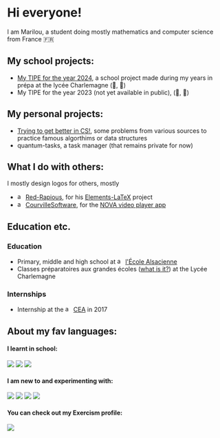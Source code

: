 # Hi everyone!

I am Marilou, a student doing mostly mathematics and computer science from France 🇫🇷

## My school projects:

* [My TIPE for the year 2024](https://github.com/marilabs/tipe-2024), a school project made during my years in prépa at the lycée Charlemagne (🐍, 🦀)
* My TIPE for the year 2023 (not yet available in public), (🐍, 🐫)

## My personal projects:

* [Trying to get better in CS!](https://github.com/marilabs/training-algo), some problems from various sources to practice famous algorthims or data structures
* quantum-tasks, a task manager (that remains private for now)

## What I do with others:

I mostly design logos for others, mostly 
* <img src="https://github.com/Red-Rapious.png" alt="avatar" height="15px"/>  [Red-Rapious](https://github.com/Red-Rapious), for his [Elements-LaTeX](https://github.com/Red-Rapious/Elements-LaTeX) project
* <img src="https://avatars.githubusercontent.com/u/242843?v=4" alt="avatar" height="15px"/>  [CourvilleSoftware](https://github.com/courville), for the [NOVA video player app](https://github.com/nova-video-player/aos-AVP)

## Education etc.

### Education
* Primary, middle and high school at <img src="https://www.ecole-alsacienne.org/wp-content/uploads/sites/18/2019/01/logo-ea-couleur-2.png" alt="avatar" height="15px"/>  [l'École Alsacienne](https://www.ecole-alsacienne.org/)
* Classes préparatoires aux grandes écoles ([what is it?](https://en.wikipedia.org/wiki/Classe_préparatoire_aux_grandes_écoles#Scientific_CPGE)) at the Lycée Charlemagne

### Internships
* Internship at the <img src="https://isss.sciencesconf.org/data/pages/logo_cea.png" alt="avatar" height="15px"/> [CEA](https://www.cea.fr) in 2017

## About my fav languages:

#### I learnt in school:
<a href="https://github.com/marilabs"><img src="https://img.shields.io/badge/Python-14354C?style=for-the-badge&logo=python&logoColor=white"></a>
<a href="https://github.com/marilabs"><img src="https://img.shields.io/badge/SQLite-07405E?style=for-the-badge&logo=sqlite&logoColor=white"></a>
<a href="https://github.com/marilabs"><img src="https://img.shields.io/badge/OCaml-EC6813?style=for-the-badge&logo=ocaml&logoColor=white"></a>


#### I am new to and experimenting with: 
<a href="https://github.com/marilabs"><img src="https://img.shields.io/badge/Rust-000000?style=for-the-badge&logo=rust&logoColor=white"></a>
<a href="https://github.com/marilabs"><img src="https://img.shields.io/badge/HTML-E34F26?style=for-the-badge&logo=html5&logoColor=white"></a>
<a href="https://github.com/marilabs"><img src="https://img.shields.io/badge/CSS-1572B6?style=for-the-badge&logo=CSS3&logoColor=white"></a>
<a href="https://github.com/marilabs"><img src="https://img.shields.io/badge/JavaScript-F7DF1E?style=for-the-badge&logo=javascript&logoColor=black"></a>

#### You can check out my Exercism profile:
<a href="https://exercism.org/profiles/marilabs"><img src="https://img.shields.io/badge/Exercism-009CAB?style=for-the-badge&logo=exercism&logoColor=white"></a>